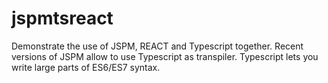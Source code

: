 # jspmtsreact
Demonstrate the use of JSPM, REACT and Typescript together.
Recent versions of JSPM allow to use Typescript as transpiler. Typescript lets you write large parts of ES6/ES7 syntax.
